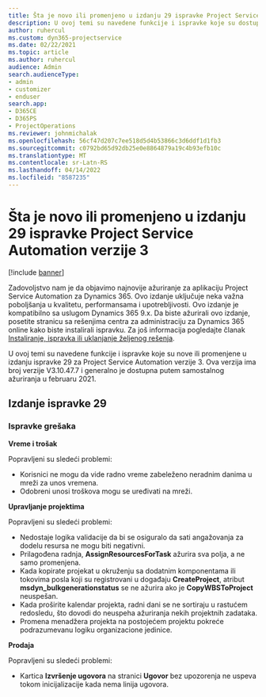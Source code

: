 ```yaml
---
title: Šta je novo ili promenjeno u izdanju 29 ispravke Project Service Automation verzije 3
description: U ovoj temi su navedene funkcije i ispravke koje su dostupne u izdanju ispravke 29 za Project Service Automation verzije 3.
author: ruhercul
ms.custom: dyn365-projectservice
ms.date: 02/22/2021
ms.topic: article
ms.author: ruhercul
audience: Admin
search.audienceType:
- admin
- customizer
- enduser
search.app:
- D365CE
- D365PS
- ProjectOperations
ms.reviewer: johnmichalak
ms.openlocfilehash: 56cf47d207c7ee518d5d4b53866c3d6ddf1d1fb3
ms.sourcegitcommit: c0792bd65d92db25e0e8864879a19c4b93efb10c
ms.translationtype: MT
ms.contentlocale: sr-Latn-RS
ms.lasthandoff: 04/14/2022
ms.locfileid: "8587235"
---
```

# <a name="whats-new-or-changed-in-project-service-automation-update-release-29-v3"></a>Šta je novo ili promenjeno u izdanju 29 ispravke Project Service Automation verzije 3

[!include [banner](../includes/psa-now-project-operations.md)]

Zadovoljstvo nam je da objavimo najnovije ažuriranje za aplikaciju Project Service Automation za Dynamics 365. Ovo izdanje uključuje neka važna poboljšanja u kvalitetu, performansama i upotrebljivosti. Ovo izdanje je kompatibilno sa uslugom Dynamics 365 9.x. Da biste ažurirali ovo izdanje, posetite stranicu sa rešenjima centra za administraciju za Dynamics 365 online kako biste instalirali ispravku. Za još informacija pogledajte članak [Instaliranje, ispravka ili uklanjanje željenog rešenja](/power-platform/admin/install-remove-preferred-solution).

U ovoj temi su navedene funkcije i ispravke koje su nove ili promenjene u izdanju ispravke 29 za Project Service Automation verzije 3. Ova verzija ima broj verzije V3.10.47.7 i generalno je dostupna putem samostalnog ažuriranja u februaru 2021.

## <a name="update-release-29"></a>Izdanje ispravke 29

### <a name="bug-fixes"></a>Ispravke grešaka

**Vreme i trošak**

Popravljeni su sledeći problemi:

- Korisnici ne mogu da vide radno vreme zabeleženo neradnim danima u mreži za unos vremena.
- Odobreni unosi troškova mogu se uređivati na mreži.

**Upravljanje projektima**

Popravljeni su sledeći problemi:

- Nedostaje logika validacije da bi se osiguralo da sati angažovanja za dodelu resursa ne mogu biti negativni.
- Prilagođena radnja, **AssignResourcesForTask** ažurira sva polja, a ne samo promenjena.
- Kada kopirate projekat u okruženju sa dodatnim komponentama ili tokovima posla koji su registrovani u događaju **CreateProject**, atribut **msdyn_bulkgenerationstatus** se ne ažurira ako je **CopyWBSToProject** neuspešan.
- Kada proširite kalendar projekta, radni dani se ne sortiraju u rastućem redosledu, što dovodi do neuspeha ažuriranja nekih projektnih zadataka.
- Promena menadžera projekta na postojećem projektu pokreće podrazumevanu logiku organizacione jedinice.

**Prodaja**

Popravljeni su sledeći problemi:

- Kartica **Izvršenje ugovora** na stranici **Ugovor** bez upozorenja ne uspeva tokom inicijalizacije kada nema linija ugovora.
